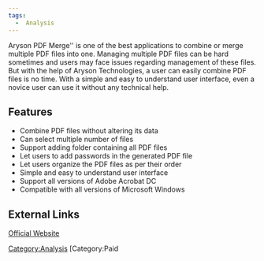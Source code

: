 ```yaml
---
tags:
  -  Analysis
---
```

Aryson PDF Merge'' is one of the best applications to combine or merge
multiple PDF files into one. Managing multiple PDF files can be hard
sometimes and users may face issues regarding management of these files.
But with the help of Aryson Technologies, a user can easily combine PDF
files is no time. With a simple and easy to understand user interface,
even a novice user can use it without any technical help.

## Features

- Combine PDF files without altering its data
- Can select multiple number of files
- Support adding folder containing all PDF files
- Let users to add passwords in the generated PDF file
- Let users organize the PDF files as per their order
- Simple and easy to understand user interface
- Support all versions of Adobe Acrobat DC
- Compatible with all versions of Microsoft Windows

## External Links

[Official Website](http://www.arysontechnologies.com/pdf-merge.html)

[Category:Analysis](category:analysis.md) [Category:Paid
